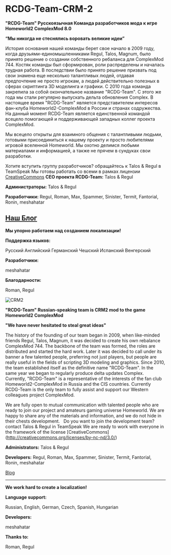 RCDG-Team-CRM-2
===============

**"RCDG-Team" Русскоязычная Команда разработчиков мода к игре Homeworld2 ComplexMod 8.0**

**“Мы никогда не стеснялись воровать великие идеи”**

История основания нашей команды берет свое начало в 2009 году, когда друзьями-единомышленниками Regul, Talos, Magnum, было принято решение о создании собственного ребаланса для ComplexMod 744. Костяк команды был сформирован, роли распределены и началась трудная работа. В последствии было принято решение призвать под свои знамена еще несколько талантливых людей, отдавая предпочтение не просто игрокам, а людей  действительно полезных в сферах скриптинга 3D моделинга  и графики. С 2010 года команда закрепила за собой окончательное название "RCDG-Team". С этого же года мы стали регулярно выпускать дельта обновления Complex. В настоящее время "RCDG-Team" является  представителем интересов фан-клуба Homeworld2-ComplexMod в России и странах содружества.
На данный момент RCDG-Team является единственной командой всецело помогающей и поддерживающей западных коллег проекта ComplexMod. 

Мы всецело открыты для  взаимного общения с  талантливыми  людьми, готовыми присоединиться к нашему проекту и просто любителями игровой вселенной Homeworld. Мы охотно делимся любыми материалами и  информацией, а также  не прячем в сундуках свои разработки.
 
Хотите вступить группу разработчиков? обращайтесь к  Talos & Regul в TeamSpeak
Мы  готовы  работать со всеми  в рамках лицензии [CreativeCommons](http://creativecommons.org/licenses/by-nc-nd/3.0/)
**CEO проекта RCDG-Team:** Talos & Regul

**Администраторы:** Talos & Regul

**Разработчики:** Regul, Roman, Max, Spammer,  Sinister, Termit, Fantorial, Ronin, meshahatar

[Наш Блог]( http://complexmod.blogspot.com)
-----------------------------------------------------------------------------------------------

**Мы упорно работаем над созданием локализации!**

**Поддержка языков:**

Русский
Английский
Германский
Чешский
Испанский
Венгерский

**Разработчики:**

meshahatar

**Благодарности:**

Roman,
Regul

![CRM2](http://3.bp.blogspot.com/-okkZQaDadz0/US-5I5YKzsI/AAAAAAAAAQ4/eMUWvr5pgJw/s1600/load_background_16000_OB.jpg)

**"RCDG-Team" Russian-speaking team is CRM2 mod to the game Homeworld2 ComplexMod**

**"We have never hesitated to steal great ideas"**

The history of the founding of our team began in 2009, when like-minded friends Regul, Talos, Magnum, it was decided to create his own rebalance ComplexMod 744. The backbone of the team was formed, the roles are distributed and started the hard work. Later it was decided to call under its banner a few talented people, preferring not just players, but people are really useful in the fields of scripting 3D modeling and graphics. Since 2010, the team established itself as the definitive name "RCDG-Team". In the same year we began to regularly produce delta updates Complex. Currently, "RCDG-Team" is a representative of the interests of the fan club Homeworld2-ComplexMod in Russia and the CIS countries.
Currently RCDG-Team is the only team to fully assist and support our Western colleagues project ComplexMod.

We are fully open to mutual communication with talented people who are ready to join our project and amateurs gaming universe Homeworld. We are happy to share any of the materials and information, and we do not hide in their chests development.
 
Do you want to join the development team? contact Talos & Regul in TeamSpeak
We are ready to work with everyone in the framework of the license [CreativeCommons] (http://creativecommons.org/licenses/by-nc-nd/3.0/)

**Administrators:** Talos & Regul

**Developers:** Regul, Roman, Max, Spammer,  Sinister, Termit, Fantorial, Ronin, meshahatar

[Blog]( http://complexmod.blogspot.com)

------------------------------------

**We work hard to create a localization!**

**Language support:** 

Russian, English, German, Czech, Spanish, Hungarian

**Developers:**

meshahatar

**Thanks to:**

Roman,
Regul
